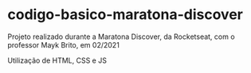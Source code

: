 # codigo-basico-maratona-discover

Projeto realizado durante a Maratona Discover, da Rocketseat, com o professor Mayk Brito, em 02/2021 

Utilização de HTML, CSS e JS

